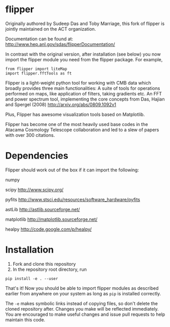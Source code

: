 flipper
=======
Originally authored by Sudeep Das and Toby Marriage, this fork of flipper is jointly maintained on the ACT organization.

Documentation can be found at:
http://www.hep.anl.gov/sdas/flipperDocumentation/

In contrast with the original version, after installation (see below) you now import the flipper module you need from the flipper package. For example,

```
from flipper import liteMap
import flipper.fftTools as ft
```

Flipper is a light-weight python tool for working with CMB data which broadly provides three main functionalities:
A suite of tools for operations performed on maps, like application of filters, taking gradients etc.
An FFT and power spectrum tool, 
implementing the core concepts from Das, Hajian and Spergel (2008) http://arxiv.org/abs/0809.1092v1

Plus, Flipper has awesome visualization tools based on Matplotlib. 

Flipper has become one of the most heavily used base codes in the Atacama Cosmology Telescope collaboration 
and led to a slew of papers with over 300 citations. 


Dependencies
==============

Flipper should work out of the box if it can import the following:

numpy 

scipy http://www.scipy.org/

pyfits http://www.stsci.edu/resources/software_hardware/pyfits

astLib http://astlib.sourceforge.net/

matplotlib http://matplotlib.sourceforge.net/

healpy http://code.google.com/p/healpy/


Installation
===============

1. Fork and clone this repository
2. In the repository root directory, run
```
pip install -e . --user
```

That's it! Now you should be able to import flipper modules as described earlier from anywhere on your system as long as `pip` is installed correctly.

The `-e` makes symbolic links instead of copying files, so don't delete the cloned repository after. Changes you make will be reflected immediately. You are encouraged to make useful changes and issue pull requests to help maintain this code.


